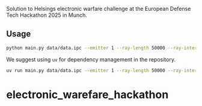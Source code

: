 Solution to Helsings electronic warfare challenge at the European Defense Tech Hackathon 2025 in Munch.

## Usage

```bash
python main.py data/data.ipc --emitter 1 --ray-length 50000 --ray-interval 1000
```

We suggest using `uv` for dependency management in the repository.

```bash
uv run main.py data/data.ipc --emitter 1 --ray-length 50000 --ray-interval 1000
```

# electronic_warefare_hackathon
